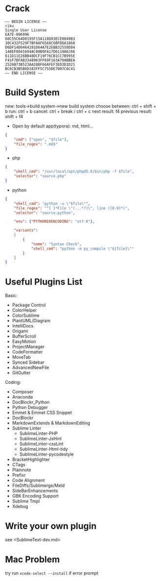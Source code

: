 # Crack

```
—– BEGIN LICENSE —–
riku
Single User License
EA7E-806996
60C55C64D0195F15A118D93ECE0849B3
30C432F529F7BFAAF6568C6BFDDA1868
D6DF14D0464281D64A7E2EBB32558D84
148EF8041694AC00B9FA17D6119A6286
611D11E26BB48DCF19F76CB1CC7B995E
F41F7BFAB3348963FF69F163A70ABBEA
2526B73B523AA28BF66AFEF3ED3D1D21
BC6CB3B5B6D183FF5C755DE7007C6C41
—— END LICENSE ——
```


# Build System

new: tools->build system->new build system
choose between: ctrl + shift + b
run: ctrl + b
cancel: ctrl + break / ctrl + c
next result: f4
previous result: shift + f4

- Open by default app(typora): md, html...

```json
{
    "cmd": ["open", "$file"],
    "file_regex": ".md$"
}
```

- php

```json
{
    "shell_cmd": "/usr/local/opt/php@5.6/bin/php -f $file",
    "selector": "source.php"
}
```

- python

```json
{
    "shell_cmd": "python -u \"$file\"",
    "file_regex": "^[ ]*File \"(...*?)\", line ([0-9]*)",
    "selector": "source.python",

    "env": {"PYTHONIOENCODING": "utf-8"},

    "variants":
    [
        {
            "name": "Syntax Check",
            "shell_cmd": "python -m py_compile \"${file}\""
        }
    ]
}
```


# Useful Plugins List

Basic:

- Package Control
- ColorHelper
- ColorSublime
- PlantUML/Diagram
- IntelliDocs
- Origami
- BufferScroll
- EasyMotion
- ProjectManager
- CodeFormatter
- MoveTab
- Synced Sidebar
- AdvancedNewFile
- GitGutter


Coding:

- Composer
- Anaconda
- DocBlockr_Python
- Python Debugger
- Emmet & Emmet CSS Snippet
- DocBlockr
- MarkdownExtends & MarkdownEditing
- Sublime Linter
    + SublimeLinter-PHP
    + SublimeLinter-JsHint
    + SublimeLinter-cssLint
    + SublimeLinter-Html-tidy
    + SublimeLinter-pycodestyle
- BracketHighlighter
- CTags
- Plainnote
- Prefixr
- Code Alignment
- FileDiffs/Sublimerge/Meld
- SideBarEnhancements
- GBK Encoding Support
- Sublime Tmpl
- Xdebug

# Write your own plugin

see <SublimeText-dev.md>

# Mac Problem

try run `xcode-select --install` if error prompt